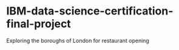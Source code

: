 # IBM-data-science-certification-final-project
Exploring the boroughs of London for restaurant opening 
